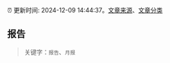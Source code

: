 :alarm_clock: 更新时间: 2024-12-09 14:44:37。[文章来源](/README.md)、[文章分类](/TAGS.md)

## 报告


> 关键字：`报告`、`月报`



